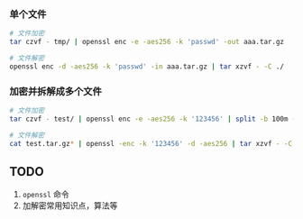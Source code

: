 



### 单个文件

```bash
# 文件加密
tar czvf - tmp/ | openssl enc -e -aes256 -k 'passwd' -out aaa.tar.gz

# 文件解密
openssl enc -d -aes256 -k 'passwd' -in aaa.tar.gz | tar xzvf - -C ./
```

### 加密并拆解成多个文件

```bash
# 文件加密
tar czvf - test/ | openssl enc -e -aes256 -k '123456' | split -b 100m - ~/test.tar.gz

# 文件解密
cat test.tar.gz* | openssl -enc -k '123456' -d -aes256 | tar xzvf - -C ./
```



## TODO

1. `openssl` 命令
2. 加解密常用知识点，算法等

